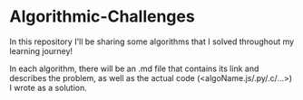 # Algorithmic-Challenges
In this repository I'll be sharing some algorithms that I solved throughout my learning journey!

In each algorithm, there will be an <algoName>.md file that contains its link and describes the problem, as well as the actual code (<algoName.js/.py/.c/...>) I wrote as a solution.
